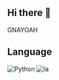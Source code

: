 ## Hi there 👋
GNAYOAH

## Language
![Python](https://img.shields.io/badge/-Python-3776ab?style=flat-square&logo=python&logoColor=fff)
![la](https://img.shields.io/badge/any_text-you_like-blue)

<!--
**DropWave/DropWave** is a ✨ _special_ ✨ repository because its `README.md` (this file) appears on your GitHub profile.

Here are some ideas to get you started:

- 🔭 I’m currently working on ...
- 🌱 I’m currently learning ...
- 👯 I’m looking to collaborate on ...
- 🤔 I’m looking for help with ...
- 💬 Ask me about ...
- 📫 How to reach me: ...
- 😄 Pronouns: ...
- ⚡ Fun fact: ...
-->
